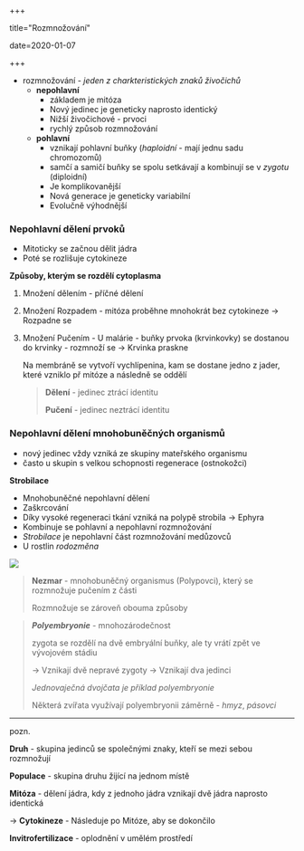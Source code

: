 +++

title="Rozmnožování"

date=2020-01-07

+++

- rozmnožování - *jeden z charkteristických znaků živočichů*
  - **nepohlavní**
    - základem je mitóza
    - Nový jedinec je geneticky naprosto identický
    - Nižší živočichové - prvoci
    - rychlý způsob rozmnožování
  - **pohlavní**
    - vznikají pohlavní buňky (*haploidní* - mají jednu sadu chromozomů)
    - samčí a samičí buňky se spolu setkávají a kombinují se v *zygotu* (diploidní)
    - Je komplikovanější
    - Nová generace je geneticky variabilní
    - Evolučně výhodnější

### Nepohlavní dělení prvoků

- Mitoticky se začnou dělit jádra
- Poté se rozlišuje cytokineze

**Způsoby, kterým se rozdělí cytoplasma**

1. Množení dělením - příčné dělení

2. Množení Rozpadem - mitóza proběhne mnohokrát bez cytokineze $\to$ Rozpadne se

3. Množení Pučením - U malárie - buňky prvoka (krvinkovky) se dostanou do krvinky - rozmnoží se $\to$ Krvinka praskne

   Na membráně se vytvoří vychlípenina, kam se dostane jedno z jader, které vzniklo př mitóze a následně se oddělí

   > **Dělení** - jedinec ztrácí identitu
   >
   > **Pučení** - jedinec neztrácí identitu

### Nepohlavní dělení mnohobuněčných organismů

- nový jedinec vždy vzniká ze skupiny mateřského organismu
- často u skupin s velkou schopnosti regenerace (ostnokožci)

**Strobilace**

- Mnohobuněčné nepohlavní dělení
- Zaškrcování
- Díky vysoké regeneraci tkání vzniká na polypě strobila $\to$ Ephyra
- Kombinuje se pohlavní a nepohlavní rozmnožování
- *Strobilace* je nepohlavní část rozmnožování medůzovců
- U rostlin *rodozměna*

<img src="https://lh3.googleusercontent.com/proxy/UUT-pRMcJqEYaRozUKlBvTvOOGYlLBTLnDNlGTxQz8vJZyEd65WDreN7waHAgAhC4FCFjgUqANtEzqsSNPoXHOaU4k2Q6FhjUvyEXPmPrmV_NLLJ8PU45BEN8EM7KkPTi9MbcBLLuqirjubKX1qQ-OAxc8XhnI3j"  />



>  **Nezmar** - mnohobuněčný organismus (Polypovci), který se rozmnožuje pučením z části
>
> Rozmnožuje se zároveň obouma způsoby

> ***Polyembryonie*** - mnohozárodečnost
>
> zygota se rozdělí na dvě embryální buňky, ale ty vrátí zpět ve vývojovém stádiu
>
> $\to$ Vznikají dvě nepravé zygoty $\to$ Vznikají dva jedinci
>
> *Jednovaječná dvojčata je příklad polyembryonie*
>
> Některá zvířata využívají polyembryonii záměrně - *hmyz*, *pásovci*

---

pozn.

**Druh** - skupina jedinců se společnými znaky, kteří se mezi sebou rozmnožují

**Populace** - skupina druhu žijící na jednom místě

**Mitóza** - dělení jádra, kdy z jednoho jádra vznikají dvě jádra naprosto identická

$\to$ **Cytokineze** - Následuje po Mitóze, aby se dokončilo

**Invitrofertilizace** - oplodnění v umělém prostředí

